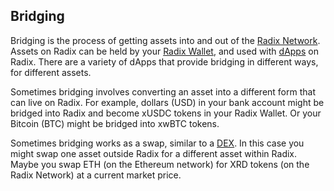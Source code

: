 ## Bridging

Bridging is the process of getting assets into and out of the [Radix Network](?glossaryAnchor=radixnetwork). Assets on Radix can be held by your [Radix Wallet](?glossaryAnchor=radixnetwork), and used with [dApps](?glossaryAnchor=dapps) on Radix. There are a variety of dApps that provide bridging in different ways, for different assets.

Sometimes bridging involves converting an asset into a different form that can live on Radix. For example, dollars (USD) in your bank account might be bridged into Radix and become xUSDC tokens in your Radix Wallet. Or your Bitcoin (BTC) might be bridged into xwBTC tokens.

Sometimes bridging works as a swap, similar to a [DEX](?glossaryAnchor=dex). In this case you might swap one asset outside Radix for a different asset within Radix. Maybe you swap ETH (on the Ethereum network) for XRD tokens (on the Radix Network) at a current market price.
